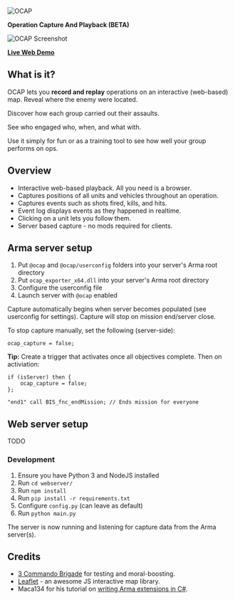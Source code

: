 ![OCAP](https://i.imgur.com/4Z16B8J.png)

**Operation Capture And Playback (BETA)**

![OCAP Screenshot](https://i.imgur.com/67L12wKl.jpg)

**[Live Web Demo](http://www.3commandobrigade.com:8080/ocap-demo/)**

## What is it?
OCAP lets you **record and replay** operations on an interactive (web-based) map.
Reveal where the enemy were located.

Discover how each group carried out their assaults.

See who engaged who, when, and what with.

Use it simply for fun or as a training tool to see how well your group performs on ops.


## Overview

* Interactive web-based playback. All you need is a browser.
* Captures positions of all units and vehicles throughout an operation.
* Captures events such as shots fired, kills, and hits.
* Event log displays events as they happened in realtime.
* Clicking on a unit lets you follow them.
* Server based capture - no mods required for clients.

## Arma server setup
1. Put `@ocap` and `@ocap/userconfig` folders into your server's Arma root directory
1. Put `ocap_exporter_x64.dll` into your server's Arma root directory
1. Configure the userconfig file
1. Launch server with `@ocap` enabled

Capture automatically begins when server becomes populated (see userconfig for settings).
Capture will stop on mission end/server close.

To stop capture manually, set the following (server-side):

`ocap_capture = false;`

**Tip:** Create a trigger that activates once all objectives complete. Then on activiation:
```
if (isServer) then {
    ocap_capture = false;
};

"end1" call BIS_fnc_endMission; // Ends mission for everyone
```
## Web server setup
TODO

### Development
1. Ensure you have Python 3 and NodeJS installed
1. Run `cd webserver/`
1. Run `npm install`
1. Run `pip install -r requirements.txt`
1. Configure `config.py` (can leave as default)
1. Run `python main.py`

The server is now running and listening for capture data from the Arma server(s).

## Credits

* [3 Commando Brigade](http://www.3commandobrigade.com/) for testing and moral-boosting.
* [Leaflet](http://leafletjs.com/) - an awesome JS interactive map library.
* Maca134 for his tutorial on [writing Arma extensions in C#](http://maca134.co.uk/tutorial/write-an-arma-extension-in-c-sharp-dot-net/).
